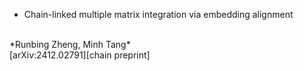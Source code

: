 - Chain-linked multiple matrix integration via embedding alignment
<br>
*Runbing Zheng, Minh Tang*
<br>
[arXiv:2412.02791][chain preprint]

[chain preprint]:https://arxiv.org/abs/2412.02791
